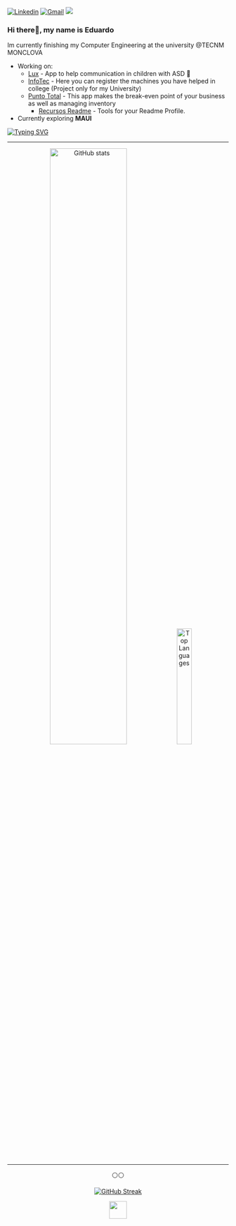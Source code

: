 [![Linkedin](https://img.shields.io/badge/-LinkedIn-blue?style=flat&logo=Linkedin&logoColor=white)](https://www.linkedin.com/in/eduardo-villalobos-089b76244/)
[![Gmail](https://img.shields.io/badge/-Gmail-c14438?style=flat&logo=Gmail&logoColor=white)](mailto:eduardoalejandro.v.mtz@gmail.com)
[![](https://komarev.com/ghpvc/?username=eduardomv2s&label=Profile%20views&color=0e75b6&style=flat)](mailto:eduardoalejandro.v.mtz@gmail.com)

### Hi there👋, my name is Eduardo 
Im currently finishing my Computer Engineering at the university @TECNM MONCLOVA 
* Working on:   
  * [Lux](https://github.com/eduardomv2/LUX-APP) - App to help communication in children with ASD 🌟
  * [InfoTec](https://github.com/eduardomv2/Infotec) - Here you can register the machines you have helped in college (Project only for my University) 
  * [Punto Total](https://github.com/eduardomv2/Punto-Total) - This app makes the break-even point of your business as well as managing inventory
    * [Recursos Readme](https://github.com/eduardomv2/eduardomv2/blob/main/Recursos.md) - Tools for your Readme Profile.  
* Currently exploring **MAUI** 


 [![Typing SVG](https://readme-typing-svg.demolab.com?font=Fira+Code&pause=1000&color=2CF77E&random=false&width=380&lines=Readme+Stats+that+no+one+reads..;Still+learning+.Net+Environment;What+else+should+I+say%3F)](https://git.io/typing-svg)

--------------------------

<div align="center">
  <img src="https://github-readme-stats-6y3q.vercel.app/api?username=eduardomv2&show_icons=true&theme=ligth" alt="GitHub stats" style="width: 59%">
  <img src="https://github-readme-stats-6y3q.vercel.app/api/top-langs/?username=eduardomv2&hide=javascript,html&theme=ligth" alt="Top Languages" style="width: 26%">  
<div/>
 
------------

⚪⚪


 
 [![GitHub Streak](https://streak-stats.demolab.com?user=eduardomv2&theme=meta-light&border_radius=19)](https://git.io/streak-stats)



<p align="center">
  <a href="https://skillicons.dev">
     <img src="https://skillicons.dev/icons?i=cs,java,js,dotnet,html,css,mysql,azure,figma" height="40"/>
  </a>
</p>





<!--
🟢Concursos y Experiencias:

🌟 Readme stats:



[![Typing SVG](https://readme-typing-svg.demolab.com?font=Fira+Code&duration=3690&pause=500&color=19C84F&background=FF191900&vCenter=true&random=false&width=450&height=25&lines=still+learning+.NET+environment+%5E%5E;should+I+say+something+interesting%3F)](https://git.io/typing-svg)

ANOTTHER README STATS
[![GitHub Streak](https://streak-stats.demolab.com?user=eduardomv2)](https://git.io/streak-stats)

REPO EXAMPLE
[![Readme Card](https://github-readme-stats-rho-one-71.vercel.app/api/pin/?username=eduardomv2&repo=github-readme-stats)](https://github.com/eduardomv2/eduardomv2)

THEMES:
theme=dark#gh-dark-mode-only
dark
ligth

stats size:
style="width: 25%;"
style="width: 57%;"
------------

VERCEL:
github-readme-stats-rho-one-71.vercel.app/api?username=eduardomv2


// I am Eduardo Villalobos and I am currently finishing my Computer Engineering at the university!  

<img align="right" alt="img" src="https://github.com/eduardomv2/eduardomv2/assets/87501782/01e5bee7-1670-4a61-ae3e-641123ce962b" width="60%" height="auto" />

#### 🔭 Things I am currently working on: 
- Punto Total with C#
- Mobile Aplication with Dart 
- Personal Blog 

<!--
![Img](https://github.com/eduardomv2/eduardomv2/assets/87501782/01e5bee7-1670-4a61-ae3e-641123ce962b)

<!--
**eduardomv2/eduardomv2** is a ✨ _special_ ✨ repository because its `README.md` (this file) appears on your GitHub profile.

-->
